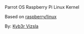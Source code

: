 Parrot OS Raspberry Pi Linux Kernel

Based on [raspberry/linux](https://github.com/raspberrypi/linux)

By: [Kyb3r Vizsla](https://kyb3rvizsla.com)
